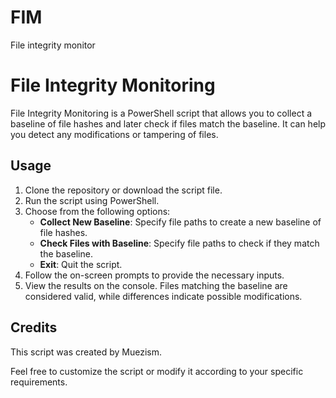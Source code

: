 # FIM
File integrity monitor
# File Integrity Monitoring

File Integrity Monitoring is a PowerShell script that allows you to collect a baseline of file hashes and later check if files match the baseline. It can help you detect any modifications or tampering of files.

## Usage

1. Clone the repository or download the script file.
2. Run the script using PowerShell.
3. Choose from the following options:
   - **Collect New Baseline**: Specify file paths to create a new baseline of file hashes.
   - **Check Files with Baseline**: Specify file paths to check if they match the baseline.
   - **Exit**: Quit the script.
4. Follow the on-screen prompts to provide the necessary inputs.
5. View the results on the console. Files matching the baseline are considered valid, while differences indicate possible modifications.

## Credits

This script was created by Muezism.

Feel free to customize the script or modify it according to your specific requirements.

